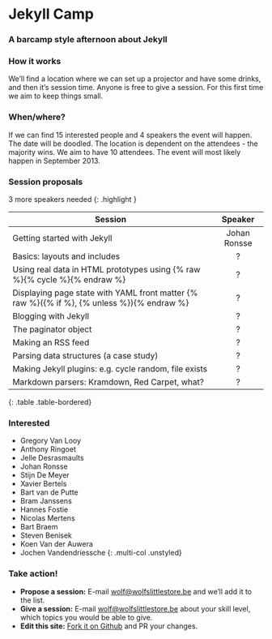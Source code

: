 
# Jekyll Camp

### A barcamp style afternoon about Jekyll

### How it works

We’ll find a location where we can set up a projector and have some drinks, and then it’s session time. Anyone is free to give a session. For this first time we aim to keep things small.

### When/where?

If we can find 15 interested people and 4 speakers the event
will happen. The date will be doodled. The location is dependent
on the attendees - the majority wins. We aim to have 10
attendees. The event will most likely happen in September 2013.

### Session proposals

3 more speakers needed
{: .highlight }

| Session                                                                                      | Speaker              |
| -------------------------------------------------------------------------------------------- |:--------------------:|
| Getting started with Jekyll                                                                  | Johan Ronsse         |
| Basics: layouts and includes                                                                 | ?                    |
| Using real data in HTML prototypes using {% raw %}{% cycle %}{% endraw %}                    | ?                    |
| Displaying page state with YAML front matter {% raw %}({% if %}, {% unless %}){% endraw %}   | ?                    |
| Blogging with Jekyll                                                                         | ?                    |
|     The paginator object                                                                     | ?                    |
|     Making an RSS feed                                                                       | ?                    |
| Parsing data structures (a case study)                                                       | ?                    |
| Making Jekyll plugins: e.g. cycle random, file exists                                        | ?                    |
| Markdown parsers: Kramdown, Red Carpet, what?                                                | ?                    |
{: .table .table-bordered}
  
###  Interested

* Gregory Van Looy
* Anthony Ringoet
* Jelle Desrasmaults
* Johan Ronsse
* Stijn De Meyer
* Xavier Bertels
* Bart van de Putte
* Bram Janssens
* Hannes Fostie
* Nicolas Mertens
* Bart Braem 
* Steven Benisek
* Koen Van der Auwera
* Jochen Vandendriessche
{: .multi-col .unstyled}


### Take action!

* **Propose a session:** E-mail wolf@wolfslittlestore.be and we’ll add it to the list.
* **Give a session:** E-mail wolf@wolfslittlestore.be about your skill level, which topics you would be able to give.
* **Edit this site:** [Fork it on Github](https://github.com/Wolfr/jekyll-camp) and PR your changes.